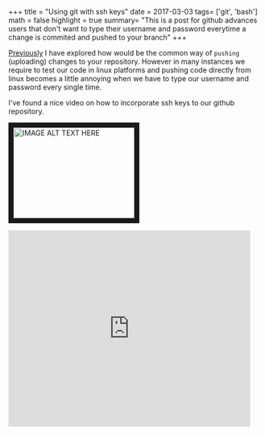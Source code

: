 +++
title = "Using git with ssh keys"
date = 2017-03-03
tags= ['git', 'bash']
math = false
highlight = true
summary= "This is a post for github advances users that don't want to type their username and password everytime a change is commited and pushed to your branch"
+++

[Previously](https://www.aespindola.com/post/git_basics/) I have explored how would be the common way of `pushing` (uploading) changes to your repository. However in many instances
we require to test our code in linux platforms and pushing code directly from linux becomes a little annoying when we have to type our username and password every single time.

I've found a nice video on how to incorporate ssh keys to our github repository. 

<a href="http://www.youtube.com/watch?feature=player_embedded&v=6oTzYnQY17Q
" target="_blank"><img src="http://img.youtube.com/vi/6oTzYnQY17Q/0.jpg" 
alt="IMAGE ALT TEXT HERE" width="240" height="180" border="10" /></a>

<iframe  title="Github ssh keys" width="480" height="390" src="http://www.youtube.com/watch?v=6oTzYnQY17Q?autoplay=1" frameborder="0" allowfullscreen></iframe>